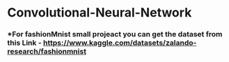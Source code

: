 # Convolutional-Neural-Network
### *For fashionMnist small projeact you can get the dataset from this Link - https://www.kaggle.com/datasets/zalando-research/fashionmnist
